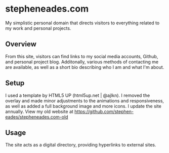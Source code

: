# stepheneades.com
My simplistic personal domain that directs visitors to everything related to my work and personal projects.

## Overview
From this site, visitors can find links to my social media accounts, Github, and personal project blog. 
Additonally, various methods of contacting me are available, as well as a short bio describing who I am and what I'm about.

## Setup
I used a template by HTML5 UP (html5up.net | @ajlkn). I removed the overlay and made minor adjustments to the animations and responsiveness, as well as added a full background image and more icons. I update the site annually. View my old website at https://github.com/stephen-eades/stepheneades.com-old

## Usage
The site acts as a digital directory, providing hyperlinks to external sites.
